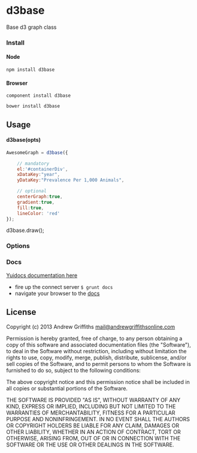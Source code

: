 # d3base

Base d3 graph class


### Install

#### Node

```Shell
npm install d3base
```

#### Browser

```Shell
component install d3base
```

```Shell
bower install d3base
```


## Usage

#### d3base(opts)

```JavaScript
AwesomeGraph = d3base({

	// mandatory
	el:'#containerDiv',
	xDataKey:"year",
	yDataKey:"Prevalence Per 1,000 Animals",

	// optional
	centerGraph:true,
	gradient:true,
	fill:true,
	lineColor: 'red'
});
```

d3base.draw();



### Options




### Docs
[Yuidocs documentation here](docs/index.html)
- fire up the connect server ```$ grunt docs```
- navigate your browser to the [docs](http://localhost:9001)


## License
Copyright (c) 2013 Andrew Griffiths <mail@andrewgriffithsonline.com>

Permission is hereby granted, free of charge, to any person obtaining
a copy of this software and associated documentation files (the
"Software"), to deal in the Software without restriction, including
without limitation the rights to use, copy, modify, merge, publish,
distribute, sublicense, and/or sell copies of the Software, and to
permit persons to whom the Software is furnished to do so, subject to
the following conditions:

The above copyright notice and this permission notice shall be
included in all copies or substantial portions of the Software.

THE SOFTWARE IS PROVIDED "AS IS", WITHOUT WARRANTY OF ANY KIND,
EXPRESS OR IMPLIED, INCLUDING BUT NOT LIMITED TO THE WARRANTIES OF
MERCHANTABILITY, FITNESS FOR A PARTICULAR PURPOSE AND
NONINFRINGEMENT. IN NO EVENT SHALL THE AUTHORS OR COPYRIGHT HOLDERS BE
LIABLE FOR ANY CLAIM, DAMAGES OR OTHER LIABILITY, WHETHER IN AN ACTION
OF CONTRACT, TORT OR OTHERWISE, ARISING FROM, OUT OF OR IN CONNECTION
WITH THE SOFTWARE OR THE USE OR OTHER DEALINGS IN THE SOFTWARE.